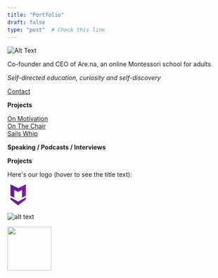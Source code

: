 ```yaml
---
title: "Portfolio"
draft: false
type: "post"  # Check this line
---
```


![Alt Text](/images/post-slug-1.jpg)

Co-founder and CEO of Are.na, an online Montessori school for adults

*Self-directed education, curiosity and self-discovery*


[Contact](https://www.charlesbroskoski.com/)

**Projects**

[On Motivation](https://www.charlesbroskoski.com)  
[On The Chair](https://www.charlesbroskoski.com)   
[Sails Whip](https://www.charlesbroskoski.com)

**Speaking / Podcasts / Interviews**

**Projects** 


Here's our logo (hover to see the title text):


![alt text](https://github.com/adam-p/markdown-here/raw/master/src/common/images/icon48.png "Logo Title Text 1")


![alt text](https://images.fineartamerica.com/images/artworkimages/mediumlarge/3/starry-night-mickey-artistique-imagery.jpg)

<img src="https://images.fineartamerica.com/images/artworkimages/mediumlarge/3/starry-night-mickey-artistique-imagery.jpg"  width="100" height="100">
